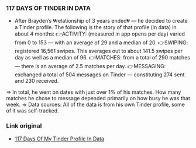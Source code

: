 ### 117 DAYS OF TINDER IN DATA

* After Brayden’s 💔relationship of 3 years ended💔 — he decided to create a Tinder profile. The following is the story of that profile (in data) in about 4 months:
👉ACTIVITY: (measured in app opens per day) varied from 0 to 153 — with an average of 29 and a median of 20.
👉SWIPING: registered 16,561 swipes. This averages out to about 141.5 swipes per day as well as a median of 96.
👉MATCHES: from a total of 290 matches — there is an average of 2.5 matches per day.
👉MESSAGING: exchanged a total of 504 messages on Tinder — constituting 274 sent and 230 received.

=> In total, he went on dates with just over 1% of his matches. How many matches he chose to message depended primarily on how busy he was that week.
=> Data sources: All of the data is from his own Tinder profile, some of it was self-tracked.

### Link original
* [117 Days Of My Tinder Profile In Data](https://towardsdatascience.com/117-days-of-tinder-in-data-755fe9ed853e)


